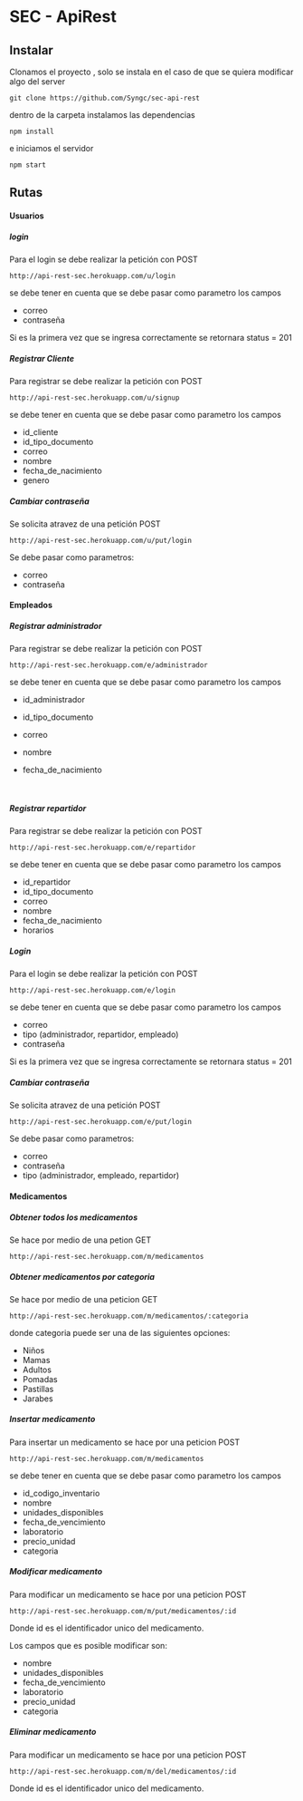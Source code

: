 # SEC - ApiRest

## Instalar

Clonamos el proyecto , solo se instala en el caso de que se quiera modificar algo del server

```
git clone https://github.com/Syngc/sec-api-rest
```

dentro de la carpeta instalamos las dependencias

```
npm install
```

e iniciamos el servidor

```
npm start
```



## Rutas

#### Usuarios

##### login

Para el login se debe realizar la petición con POST

```
http://api-rest-sec.herokuapp.com/u/login
```

se debe tener en cuenta que se debe pasar como parametro los campos

- correo
- contraseña

Si es la primera vez que se ingresa correctamente se retornara status = 201 

##### Registrar Cliente

Para registrar se debe realizar la petición con POST

```
http://api-rest-sec.herokuapp.com/u/signup
```

se debe tener en cuenta que se debe pasar como parametro los campos

- id_cliente 
- id_tipo_documento
- correo
- nombre
- fecha_de_nacimiento
- genero

##### Cambiar contraseña

Se solicita atravez de una petición POST

```
http://api-rest-sec.herokuapp.com/u/put/login
```

Se debe pasar como parametros:

- correo
- contraseña



#### Empleados

##### Registrar administrador

Para registrar se debe realizar la petición con POST

```
http://api-rest-sec.herokuapp.com/e/administrador
```

se debe tener en cuenta que se debe pasar como parametro los campos

- id_administrador 

- id_tipo_documento

- correo

- nombre

- fecha_de_nacimiento

  ​

##### Registrar repartidor

Para registrar se debe realizar la petición con POST

```
http://api-rest-sec.herokuapp.com/e/repartidor
```

se debe tener en cuenta que se debe pasar como parametro los campos

- id_repartidor 
- id_tipo_documento
- correo
- nombre
- fecha_de_nacimiento
- horarios

##### Login

Para el login se debe realizar la petición con POST

```
http://api-rest-sec.herokuapp.com/e/login
```

se debe tener en cuenta que se debe pasar como parametro los campos

- correo
- tipo (administrador, repartidor, empleado)
- contraseña

Si es la primera vez que se ingresa correctamente se retornara status = 201 

##### Cambiar contraseña

Se solicita atravez de una petición POST

```
http://api-rest-sec.herokuapp.com/e/put/login
```

Se debe pasar como parametros:

- correo
- contraseña
- tipo (administrador, empleado, repartidor)

#### Medicamentos

##### Obtener todos los medicamentos

Se hace por medio de una petion GET

```
http://api-rest-sec.herokuapp.com/m/medicamentos
```

##### Obtener medicamentos por categoria

Se hace por medio de una peticion GET

```
http://api-rest-sec.herokuapp.com/m/medicamentos/:categoria
```

donde categoria puede ser una de las siguientes opciones:

- Niños
- Mamas
- Adultos
- Pomadas
- Pastillas
- Jarabes

##### Insertar medicamento

Para insertar un medicamento se hace por una peticion POST

```
http://api-rest-sec.herokuapp.com/m/medicamentos
```

se debe tener en cuenta que se debe pasar como parametro los campos

- id_codigo_inventario
- nombre
- unidades_disponibles
- fecha_de_vencimiento
- laboratorio
- precio_unidad
- categoria

##### Modificar medicamento

Para modificar un medicamento se hace por una peticion POST

```
http://api-rest-sec.herokuapp.com/m/put/medicamentos/:id
```

Donde id es el identificador unico del medicamento.

Los campos que es posible modificar son:

- nombre
- unidades_disponibles
- fecha_de_vencimiento
- laboratorio
- precio_unidad
- categoria

##### Eliminar medicamento 

Para modificar un medicamento se hace por una peticion POST

```
http://api-rest-sec.herokuapp.com/m/del/medicamentos/:id
```

Donde id es el identificador unico del medicamento.